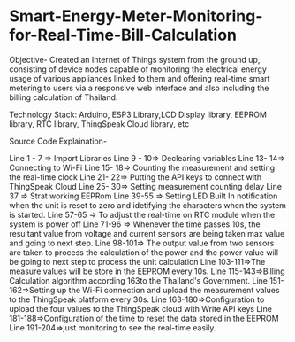 # Smart-Energy-Meter-Monitoring-for-Real-Time-Bill-Calculation 

Objective- Created an Internet of Things system from the ground up, consisting of device nodes capable of monitoring the electrical energy usage of various appliances linked to them and offering real-time smart metering to users via a responsive web interface and also including the billing calculation of Thailand.

Technology Stack: Arduino, ESP3 Library,LCD Display library, EEPROM library, RTC library, ThingSpeak Cloud library, etc

Source Code Explaination-

Line 1 - 7 => Import Libraries
Line 9 - 10=> Declearing variables
Line 13- 14=> Connecting to Wi-Fi
Line 15- 18=> Counting the measurement and setting the real-time clock
Line 21- 22=> Putting the API keys to connect with ThingSpeak Cloud
Line 25- 30=> Setting measurement counting delay
Line 37    => Strat working EEPRom
Line 39-55 => Setting LED Built In notification when the unit is reset to zero and idetifying the characters when the system is started.
Line 57-65 => To adjust the real-time on RTC module when the system is power off
Line 71-96 => Whenever the time passes 10s, the resultant value from voltage and current sensors are being taken max value and going to next step.
Line 98-101=> The output value from two sensors are taken to process the calculation of the power and the power value will be going to next step to process the unit 			   calculation
Line 103-111=>The measure values will be store in the EEPROM every 10s.
Line 115-143=>Billing Calculation algorithm according 163to the Thailand's Government.
Line 151-162=>Setting up the Wi-Fi connection and upload the measurement values to the ThingSpeak platform every 30s.
Line 163-180=>Configuration to upload the four values to the ThingSpeak cloud with Write API keys
Line 181-188=>Configuration of the time to reset the data stored in the EEPROM
Line 191-204=>just monitoring to see the real-time easily.
